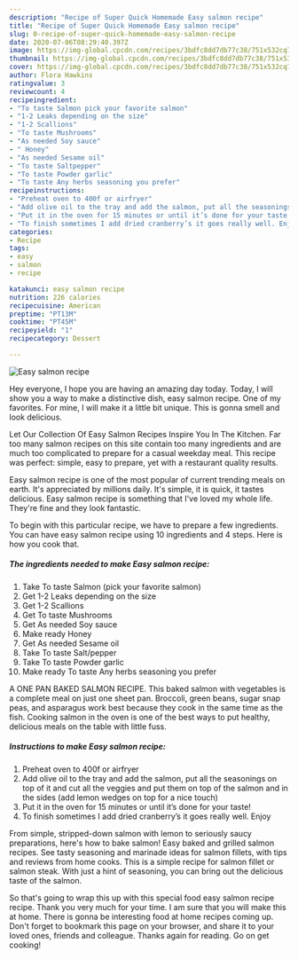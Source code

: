 ```yaml
---
description: "Recipe of Super Quick Homemade Easy salmon recipe"
title: "Recipe of Super Quick Homemade Easy salmon recipe"
slug: 0-recipe-of-super-quick-homemade-easy-salmon-recipe
date: 2020-07-06T08:29:40.397Z
image: https://img-global.cpcdn.com/recipes/3bdfc8dd7db77c38/751x532cq70/easy-salmon-recipe-recipe-main-photo.jpg
thumbnail: https://img-global.cpcdn.com/recipes/3bdfc8dd7db77c38/751x532cq70/easy-salmon-recipe-recipe-main-photo.jpg
cover: https://img-global.cpcdn.com/recipes/3bdfc8dd7db77c38/751x532cq70/easy-salmon-recipe-recipe-main-photo.jpg
author: Flora Hawkins
ratingvalue: 3
reviewcount: 4
recipeingredient:
- "To taste Salmon pick your favorite salmon"
- "1-2 Leaks depending on the size"
- "1-2 Scallions"
- "To taste Mushrooms"
- "As needed Soy sauce"
- " Honey"
- "As needed Sesame oil"
- "To taste Saltpepper"
- "To taste Powder garlic"
- "To taste Any herbs seasoning you prefer"
recipeinstructions:
- "Preheat oven to 400f or airfryer"
- "Add olive oil to the tray and add the salmon, put all the seasonings on top of it and cut all the veggies and put them on top of the salmon and in the sides (add lemon wedges on top for a nice touch)"
- "Put it in the oven for 15 minutes or until it’s done for your taste!"
- "To finish sometimes I add dried cranberry’s it goes really well. Enjoy"
categories:
- Recipe
tags:
- easy
- salmon
- recipe

katakunci: easy salmon recipe 
nutrition: 226 calories
recipecuisine: American
preptime: "PT13M"
cooktime: "PT45M"
recipeyield: "1"
recipecategory: Dessert

---
```



![Easy salmon recipe](https://img-global.cpcdn.com/recipes/3bdfc8dd7db77c38/751x532cq70/easy-salmon-recipe-recipe-main-photo.jpg)

Hey everyone, I hope you are having an amazing day today. Today, I will show you a way to make a distinctive dish, easy salmon recipe. One of my favorites. For mine, I will make it a little bit unique. This is gonna smell and look delicious.

Let Our Collection Of Easy Salmon Recipes Inspire You In The Kitchen. Far too many salmon recipes on this site contain too many ingredients and are much too complicated to prepare for a casual weekday meal. This recipe was perfect: simple, easy to prepare, yet with a restaurant quality results.

Easy salmon recipe is one of the most popular of current trending meals on earth. It's appreciated by millions daily. It's simple, it is quick, it tastes delicious. Easy salmon recipe is something that I've loved my whole life. They're fine and they look fantastic.


To begin with this particular recipe, we have to prepare a few ingredients. You can have easy salmon recipe using 10 ingredients and 4 steps. Here is how you cook that.

<!--inarticleads1-->

##### The ingredients needed to make Easy salmon recipe:

1. Take To taste Salmon (pick your favorite salmon)
1. Get 1-2 Leaks depending on the size
1. Get 1-2 Scallions
1. Get To taste Mushrooms
1. Get As needed Soy sauce
1. Make ready  Honey
1. Get As needed Sesame oil
1. Take To taste Salt/pepper
1. Take To taste Powder garlic
1. Make ready To taste Any herbs seasoning you prefer


A ONE PAN BAKED SALMON RECIPE. This baked salmon with vegetables is a complete meal on just one sheet pan. Broccoli, green beans, sugar snap peas, and asparagus work best because they cook in the same time as the fish. Cooking salmon in the oven is one of the best ways to put healthy, delicious meals on the table with little fuss. 

<!--inarticleads2-->

##### Instructions to make Easy salmon recipe:

1. Preheat oven to 400f or airfryer
1. Add olive oil to the tray and add the salmon, put all the seasonings on top of it and cut all the veggies and put them on top of the salmon and in the sides (add lemon wedges on top for a nice touch)
1. Put it in the oven for 15 minutes or until it’s done for your taste!
1. To finish sometimes I add dried cranberry’s it goes really well. Enjoy


From simple, stripped-down salmon with lemon to seriously saucy preparations, here&#39;s how to bake salmon! Easy baked and grilled salmon recipes. See tasty seasoning and marinade ideas for salmon fillets, with tips and reviews from home cooks. This is a simple recipe for salmon fillet or salmon steak. With just a hint of seasoning, you can bring out the delicious taste of the salmon. 

So that's going to wrap this up with this special food easy salmon recipe recipe. Thank you very much for your time. I am sure that you will make this at home. There is gonna be interesting food at home recipes coming up. Don't forget to bookmark this page on your browser, and share it to your loved ones, friends and colleague. Thanks again for reading. Go on get cooking!
